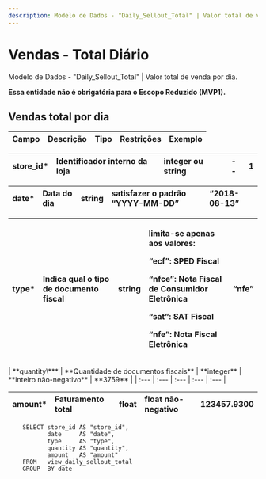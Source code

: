 ```yaml
---
description: Modelo de Dados - "Daily_Sellout_Total" | Valor total de venda por dia
---
```


# Vendas - Total Diário

Modelo de Dados - "Daily\_Sellout\_Total" \| Valor total de venda por dia.

**Essa entidade não é obrigatória para o Escopo Reduzido \(MVP1\).**

## Vendas total por dia

| Campo | Descrição | Tipo | Restrições | Exemplo |
| :--- | :--- | :--- | :--- | :--- |


| **store\_id\*** | **Identificador interno da loja** | **integer ou string** | **--** | **1** |
| :--- | :--- | :--- | :--- | :--- |


| **date\*** | **Data do dia** | **string** | **satisfazer o padrão “YYYY-MM-DD”** | **“2018-08-13”** |
| :--- | :--- | :--- | :--- | :--- |


<table>
  <thead>
    <tr>
      <th style="text-align:left"><b>type*</b>
      </th>
      <th style="text-align:left"><b>Indica qual o tipo de documento fiscal</b>
      </th>
      <th style="text-align:left"><b>string</b>
      </th>
      <th style="text-align:left">
        <p><b>limita-se apenas aos valores:</b>
        </p>
        <p><b>&#x201C;ecf&#x201D;: SPED Fiscal</b>
        </p>
        <p><b>&#x201C;nfce&#x201D;: Nota Fiscal de Consumidor Eletr&#xF4;nica</b>
        </p>
        <p><b>&#x201C;sat&#x201D;: SAT Fiscal</b>
        </p>
        <p><b>&#x201C;nfe&#x201D;: Nota Fiscal Eletr&#xF4;nica</b>
        </p>
      </th>
      <th style="text-align:left"><b>&#x201C;nfe&#x201D;</b>
      </th>
    </tr>
  </thead>
  <tbody></tbody>
</table>| **quantity\*** | **Quantidade de documentos fiscais** | **integer** | **inteiro não-negativo** | **3759** |
| :--- | :--- | :--- | :--- | :--- |


| **amount\*** | **Faturamento total** | **float** | **float não-negativo** | **123457.9300** |
| :--- | :--- | :--- | :--- | :--- |


```text
    SELECT store_id AS "store_id", 
           date     AS "date", 
           type     AS "type", 
           quantity AS "quantity", 
           amount   AS "amount" 
    FROM   view_daily_sellout_total 
    GROUP  BY date
```

